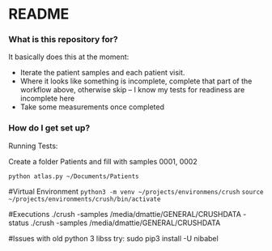 # README #


### What is this repository for? ###

It basically does this at the moment:
* Iterate the patient samples and each patient visit.
* Where it looks like something is incomplete, complete that part of the workflow above, otherwise skip – I know my tests for readiness are incomplete here
* Take some measurements once completed

### How do I get set up? ###

Running Tests:

Create a folder Patients and fill with samples 0001, 0002

`python atlas.py ~/Documents/Patients`

#Virtual Environment
`python3 -m venv ~/projects/environmens/crush`
`source ~/projects/environments/crush/bin/activate`

#Executions
./crush -samples /media/dmattie/GENERAL/CRUSHDATA -status
./crush -samples /media/dmattie/GENERAL/CRUSHDATA 

#Issues with old python 3 libss
try:
sudo pip3 install -U nibabel

